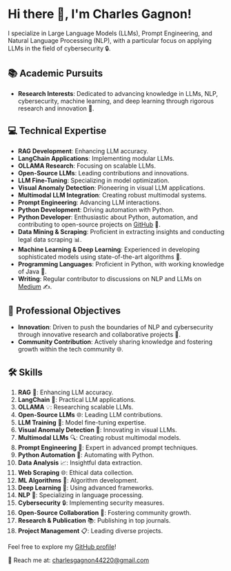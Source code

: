 # Hi there 👋, I'm Charles Gagnon!

I specialize in Large Language Models (LLMs), Prompt Engineering, and Natural Language Processing (NLP), with a particular focus on applying LLMs in the field of cybersecurity 🔒.

## 📚 Academic Pursuits
- **Research Interests**: Dedicated to advancing knowledge in LLMs, NLP, cybersecurity, machine learning, and deep learning through rigorous research and innovation 🧠.


## 💻 Technical Expertise
- **RAG Development**: Enhancing LLM accuracy.
- **LangChain Applications**: Implementing modular LLMs.
- **OLLAMA Research**: Focusing on scalable LLMs.
- **Open-Source LLMs**: Leading contributions and innovations.
- **LLM Fine-Tuning**: Specializing in model optimization.
- **Visual Anomaly Detection**: Pioneering in visual LLM applications.
- **Multimodal LLM Integration**: Creating robust multimodal systems.
- **Prompt Engineering**: Advancing LLM interactions.
- **Python Development**: Driving automation with Python.
- **Python Developer**: Enthusiastic about Python, automation, and contributing to open-source projects on [GitHub](https://github.com/Kaleemullahqasim) 🐍.
- **Data Mining & Scraping**: Proficient in extracting insights and conducting legal data scraping 📊.
- **Machine Learning & Deep Learning**: Experienced in developing sophisticated models using state-of-the-art algorithms 🤖.
- **Programming Languages**: Proficient in Python, with working knowledge of Java 💼.
- **Writing**: Regular contributor to discussions on NLP and LLMs on [Medium](https://medium.com/@kaleemullahqasim) ✍️.

## 🎯 Professional Objectives
- **Innovation**: Driven to push the boundaries of NLP and cybersecurity through innovative research and collaborative projects 🚀.
- **Community Contribution**: Actively sharing knowledge and fostering growth within the tech community 🌐.

## 🛠️ Skills
1. **RAG** 🔄: Enhancing LLM accuracy.
2. **LangChain** 🔗: Practical LLM applications.
3. **OLLAMA** 💡: Researching scalable LLMs.
4. **Open-Source LLMs** 🌐: Leading LLM contributions.
5. **LLM Training** 📖: Model fine-tuning expertise.
6. **Visual Anomaly Detection** 🔧: Innovating in visual LLMs.
7. **Multimodal LLMs** 🔍: Creating robust multimodal models.
8. **Prompt Engineering** 🧩: Expert in advanced prompt techniques.
9. **Python Automation** 🐍: Automating with Python.
10. **Data Analysis** 📈: Insightful data extraction.
11. **Web Scraping** 🌐: Ethical data collection.
12. **ML Algorithms** 🤖: Algorithm development.
13. **Deep Learning** 🧠: Using advanced frameworks.
14. **NLP** 📖: Specializing in language processing.
15. **Cybersecurity** 🔒: Implementing security measures.
16. **Open-Source Collaboration** 🤝: Fostering community growth.
17. **Research & Publication** 📚: Publishing in top journals.
18. **Project Management** 📋: Leading diverse projects.



Feel free to explore my [GitHub profile](https://github.com/OpnionInnovation)!

📩 Reach me at: charlesgagnon44220@gmail.com
